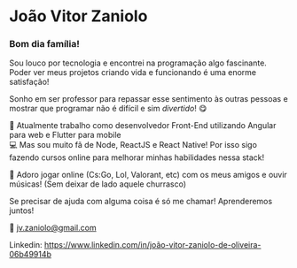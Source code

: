 # João Vitor Zaniolo

### Bom dia família!

Sou louco por tecnologia e encontrei na programação algo fascinante.
<br/> Poder ver meus projetos criando vida e funcionando é uma enorme satisfação!

Sonho em ser professor para repassar esse sentimento às outras pessoas e mostrar que programar não é difícil e sim _divertido_! :yum:

:post_office: Atualmente trabalho como desenvolvedor Front-End utilizando Angular para web e Flutter para mobile
<br/> :computer: Mas sou muito fã de Node, ReactJS e React Native! Por isso sigo fazendo cursos online para melhorar minhas habilidades nessa stack!

💬 Adoro jogar online (Cs:Go, Lol, Valorant, etc) com os meus amigos e ouvir músicas! (Sem deixar de lado aquele churrasco)

Se precisar de ajuda com alguma coisa é só me chamar! Aprenderemos juntos!

:email: jv.zaniolo@gmail.com

Linkedin: https://www.linkedin.com/in/joão-vitor-zaniolo-de-oliveira-06b49914b
